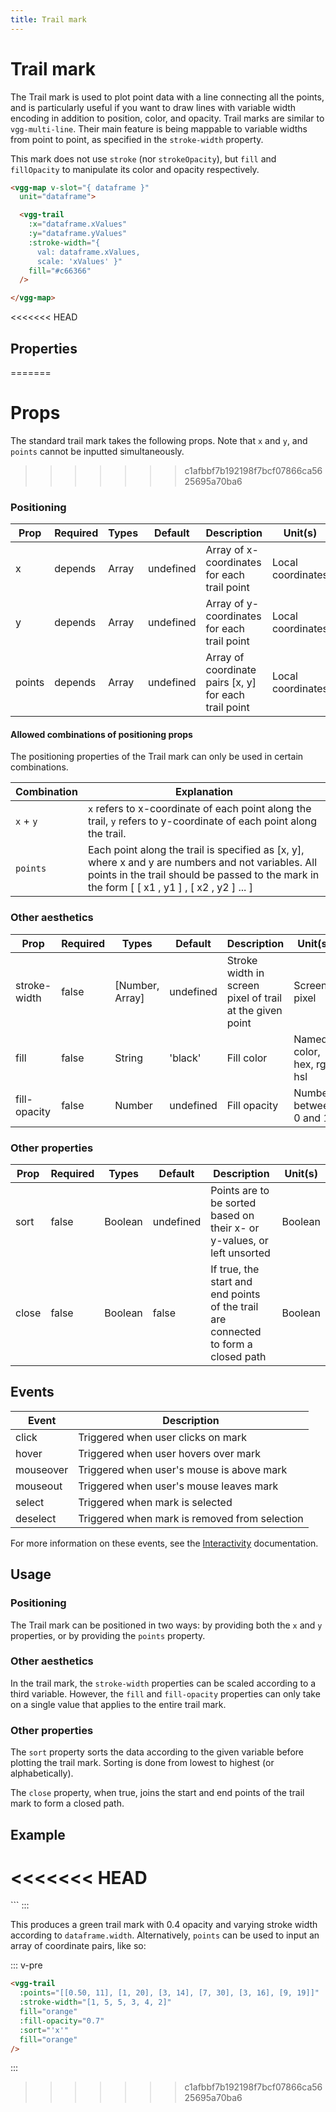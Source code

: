 ```yaml
---
title: Trail mark
---
```


# Trail mark

The Trail mark is used to plot point data with a line connecting all the points, and is particularly useful if you want to draw lines with variable width encoding in addition to position, color, and opacity. Trail marks are similar to `vgg-multi-line`. Their main feature is being mappable to variable widths from point to point, as specified in the `stroke-width` property.

This mark does not use `stroke` (nor `strokeOpacity`), but `fill` and `fillOpacity` to manipulate its color and opacity respectively.

<CodeDemoLayout>

<MarkTrailSimple />

<CodeLayout>

```html
<vgg-map v-slot="{ dataframe }"
  unit="dataframe">

  <vgg-trail
    :x="dataframe.xValues"
    :y="dataframe.yValues"
    :stroke-width="{
      val: dataframe.xValues,
      scale: 'xValues' }"
    fill="#c66366"
  />

</vgg-map>
```

<<<<<<< HEAD
</CodeLayout>

</CodeDemoLayout>

## Properties
=======
# Props

The standard trail mark takes the following props. Note that `x` and `y`, and `points` cannot be inputted simultaneously.
>>>>>>> c1afbbf7b192198f7bcf07866ca5625695a70ba6

### Positioning

| Prop   | Required | Types | Default   | Description                                           | Unit(s)           |
| ------ | -------- | ----- | --------- | ----------------------------------------------------- | ----------------- |
| x      | depends  | Array | undefined | Array of x-coordinates for each trail point           | Local coordinates |
| y      | depends  | Array | undefined | Array of y-coordinates for each trail point           | Local coordinates |
| points | depends  | Array | undefined | Array of coordinate pairs [x, y] for each trail point | Local coordinates |

#### Allowed combinations of positioning props
The positioning properties of the Trail mark can only be used in certain combinations.

| Combination | Explanation                                                                                                                    |
|-------------|--------------------------------------------------------------------------------------------------------------------------------|
| `x` + `y`   | `x` refers to x-coordinate of each point along the trail, `y` refers to y-coordinate of each point along the trail.            |
| `points`    | Each point along the trail is specified as [x, y], where x and y are numbers and not variables. All points in the trail should be passed to the mark in the form [ [ x1 , y1 ] , [ x2 , y2 ] ... ]          |

### Other aesthetics

| Prop         | Required | Types           | Default   | Description                                              | Unit(s)                    |
| ------------ | -------- | --------------- | --------- | -------------------------------------------------------- | -------------------------- |
| stroke-width | false    | [Number, Array] | undefined | Stroke width in screen pixel of trail at the given point | Screen pixel               |
| fill         | false    | String          | 'black'   | Fill color                                               | Named color, hex, rgb, hsl |
| fill-opacity | false    | Number          | undefined | Fill opacity                                             | Number between 0 and 1     |

### Other properties

| Prop  | Required | Types   | Default   | Description                                                             | Unit(s) |
| ----- | -------- | ------- | --------- | ----------------------------------------------------------------------- | ------- |
| sort  | false    | Boolean | undefined | Points are to be sorted based on their x- or y-values, or left unsorted | Boolean |
| close | false    | Boolean | false     | If true, the start and end points of the trail are connected to form a closed path    | Boolean |

## Events

| Event     | Description                                   |
| --------- | --------------------------------------------- |
| click     | Triggered when user clicks on mark            |
| hover     | Triggered when user hovers over mark          |
| mouseover | Triggered when user's mouse is above mark     |
| mouseout  | Triggered when user's mouse leaves mark       |
| select    | Triggered when mark is selected               |
| deselect  | Triggered when mark is removed from selection |

For more information on these events, see the [Interactivity](../concepts/interactivity.md)
documentation.

## Usage

### Positioning

The Trail mark can be positioned in two ways: by providing both the `x` and `y` properties, or by providing the `points` property.

### Other aesthetics

In the trail mark, the `stroke-width` properties can be scaled according to a third variable. However, the `fill` and `fill-opacity` properties can only take on a single value that applies to the entire trail mark.

### Other properties

The `sort` property sorts the data according to the given variable before plotting the trail mark. Sorting is done from lowest to highest (or alphabetically).

The `close` property, when true, joins the start and end points of the trail mark to form a closed path.

## Example

<<<<<<< HEAD
<MarkTrailDemo />
=======
  <vgg-trail
    :x="{ val: dataframe.time, scale: 'time' }"
    :y="{ val: dataframe.measurement, scale: 'measurement', NA: 50 }"
    :stroke-width="{ val: dataframe.width, scale: 'width'}"
    :fill-opacity="0.4"
    fill="green"
  />

</vgg-map>
```
:::

<TrailMarkDemo />

This produces a green trail mark with 0.4 opacity and varying stroke width according to `dataframe.width`. Alternatively, `points` can be used to input an array of coordinate pairs, like so:

::: v-pre
```html
<vgg-trail
  :points="[[0.50, 11], [1, 20], [3, 14], [7, 30], [3, 16], [9, 19]]"
  :stroke-width="[1, 5, 5, 3, 4, 2]"
  fill="orange"
  :fill-opacity="0.7"
  :sort="'x'"
  fill="orange"
/>
```
:::
>>>>>>> c1afbbf7b192198f7bcf07866ca5625695a70ba6
